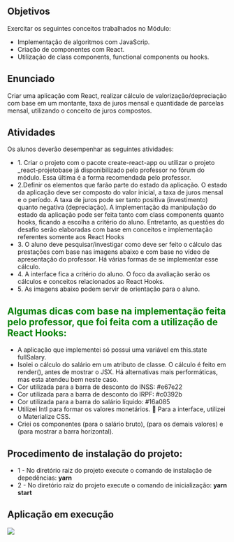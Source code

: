 <h2>Objetivos</h2>
<p>Exercitar os seguintes conceitos trabalhados no Módulo:</p>
<ul>
  <li>Implementação de algoritmos com JavaScrip.</li>
  <li>Criação de componentes com React.</li>
  <li>Utilização de class components, functional components ou hooks.</li>
</ul>

<h2>Enunciado</h2>
<p>
  Criar uma aplicação com React, realizar cálculo de valorização/depreciação com base em
  um montante, taxa de juros mensal e quantidade de parcelas mensal, utilizando o conceito
  de juros compostos.
</p>

<h2>Atividades</h2>
<p>Os alunos deverão desempenhar as seguintes atividades:</p>

<ul>
  <li>
    1. Criar o projeto com o pacote create-react-app ou utilizar o projeto _react-projetobase já disponibilizado pelo professor no fórum do módulo. Essa última é a forma recomendada pelo professor.
  </li>
  <li>
    2.Definir os elementos que farão parte do estado da aplicação. O estado da
      aplicação deve ser composto do valor inicial, a taxa de juros mensal e o
      período. A taxa de juros pode ser tanto positiva (investimento) quanto negativa
      (depreciação). A implementação da manipulação do estado da aplicação pode ser 
      feita tanto com class components quanto hooks, ficando a escolha a critério do
      aluno. Entretanto, as questões do desafio serão elaboradas com base em
      conceitos e implementação referentes somente aos React Hooks
  </li>
  <li>
    3. O aluno deve pesquisar/investigar como deve ser feito o cálculo das prestações
      com base nas imagens abaixo e com base no vídeo de apresentação do professor.
      Há várias formas de se implementar esse cálculo.
  </li>
  <li>
    4. A interface fica a critério do aluno. O foco da avaliação serão os cálculos e
       conceitos relacionados ao React Hooks.
  </li>
  <li>
    5. As imagens abaixo podem servir de orientação para o aluno.
  </li>
</ul>

<h2 style="color:green;">Algumas dicas com base na implementação feita pelo professor, que foi feita com a
utilização de React Hooks:</h2>
<ul>
  <li>
    A aplicação que implementei só possui uma variável em this.state fullSalary.
  </li>
  <li>
    Isolei o cálculo do salário em um atributo de classe. O cálculo é feito em
    render(), antes de mostrar o JSX. Há alternativas mais performáticas, mas
    esta atendeu bem neste caso.
  </li>
  <li>Cor utilizada para a barra de desconto do INSS: #e67e22</li>
  <li>Cor utilizada para a barra de desconto do IRPF: #c0392b</li>
  <li>Cor utilizada para a barra do salário líquido: #16a085</li>
  <li>
    Utilizei Intl para formar os valores monetários.  Para a interface,
    utilizei o Materialize CSS.
  </li>
  <li>
    Criei os componentes <InputFullSalary /> (para o salário bruto),
    <InputReadOnly /> (para os demais valores) e <ProgressBarSalary /> (para
    mostrar a barra horizontal).
  </li>
</ul>

<h2>Procedimento de instalação do projeto:</h2>
<ul>
  <li>1 - No diretório raiz do projeto execute o comando de instalação de depedências: <strong>yarn</strong></li>
  <li>2 - No diretório raiz do projeto execute o comando de inicialização: <strong>yarn start</strong></li>
</ul>

<h2>Aplicação em execução</h2>
<img src="https://user-images.githubusercontent.com/31490903/85227949-d2c88d80-b3b6-11ea-980a-79dc346362b9.gif">
